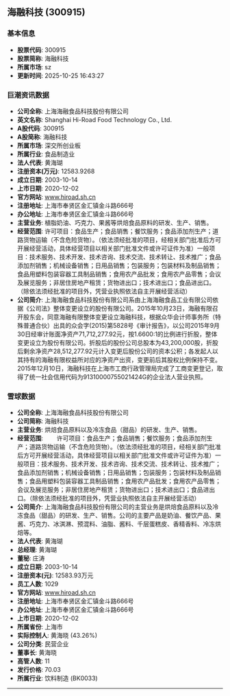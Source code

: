 ## 海融科技 (300915)

### 基本信息

- **股票代码**: 300915
- **股票简称**: 海融科技
- **所属市场**: sz
- **更新时间**: 2025-10-25 16:43:27

### 巨潮资讯数据

- **公司全称**: 上海海融食品科技股份有限公司
- **英文名称**: Shanghai Hi-Road Food Technology Co., Ltd.
- **A股代码**: 300915
- **A股简称**: 海融科技
- **所属市场**: 深交所创业板
- **所属行业**: 食品制造业
- **法人代表**: 黄海瑚
- **注册资本(万元)**: 12583.9268
- **成立日期**: 2003-10-14
- **上市日期**: 2020-12-02
- **官方网站**: www.hiroad.sh.cn
- **注册地址**: 上海市奉贤区金汇镇金斗路666号
- **办公地址**: 上海市奉贤区金汇镇金斗路666号
- **主营业务**: 植脂奶油、巧克力、果酱等烘焙食品原料的研发、生产、销售。
- **经营范围**: 许可项目：食品生产；食品销售；餐饮服务；食品添加剂生产；道路货物运输（不含危险货物）。（依法须经批准的项目，经相关部门批准后方可开展经营活动，具体经营项目以相关部门批准文件或许可证件为准）一般项目：技术服务、技术开发、技术咨询、技术交流、技术转让、技术推广；食品添加剂销售；机械设备销售；日用品销售；包装服务；包装材料及制品销售；食品用塑料包装容器工具制品销售；食用农产品批发；食用农产品零售；会议及展览服务；非居住房地产租赁；货物进出口；技术进出口；食品进出口。（除依法须经批准的项目外，凭营业执照依法自主开展经营活动）
- **公司简介**: 上海海融食品科技股份有限公司系由上海海融食品工业有限公司依据《公司法》整体变更设立的股份有限公司。2015年10月23日，海融有限召开股东会，同意海融有限整体变更设立海融科技，根据众华会计师事务所（特殊普通合伙）出具的众会字(2015)第5828号《审计报告》，以公司2015年9月30日经审计账面净资产71,712,277.92元，按1.6600:1的比例进行折股，整体变更设立为股份有限公司。折股后的股份公司总股本为43,200,000股，折股后剩余净资产28,512,277.92元计入变更后股份公司的资本公积；各发起人以其持有的海融有限权益所对应的净资产出资，变更前后其股权比例保持不变。2015年12月10日，海融科技在上海市工商行政管理局完成了工商变更登记，取得了统一社会信用代码为91310000755021424G的企业法人营业执照。

### 雪球数据

- **公司全称**: 上海海融食品科技股份有限公司
- **公司简称**: 海融科技
- **主营业务**: 烘焙食品原料以及冷冻食品（甜品）的研发、生产、销售。
- **经营范围**: 　　许可项目：食品生产；食品销售；餐饮服务；食品添加剂生产；道路货物运输（不含危险货物）。（依法须经批准的项目，经相关部门批准后方可开展经营活动，具体经营项目以相关部门批准文件或许可证件为准）一般项目：技术服务、技术开发、技术咨询、技术交流、技术转让、技术推广；食品添加剂销售；机械设备销售；日用品销售；包装服务；包装材料及制品销售；食品用塑料包装容器工具制品销售；食用农产品批发；食用农产品零售；会议及展览服务；非居住房地产租赁；货物进出口；技术进出口；食品进出口。（除依法须经批准的项目外，凭营业执照依法自主开展经营活动）
- **公司简介**: 上海海融食品科技股份有限公司的主营业务是烘焙食品原料以及冷冻食品（甜品）的研发、生产、销售。公司的主要产品是奶油、餐饮产品、果酱、巧克力、冰淇淋、预混料、油脂、酱料、千层蛋糕皮、香精香料、冷冻烘焙等。
- **法人代表**: 黄海瑚
- **总经理**: 黄海瑚
- **董秘**: 庄涛
- **成立日期**: 2003-10-14
- **注册资本(元)**: 12583.93万元
- **员工人数**: 1029
- **官方网站**: www.hiroad.sh.cn
- **注册地址**: 上海市奉贤区金汇镇金斗路666号
- **办公地址**: 上海市奉贤区金汇镇金斗路666号
- **上市日期**: 2020-12-02
- **所属省份**: 上海市
- **实际控制人**: 黄海晓 (43.26%)
- **公司分类**: 民营企业
- **董事长**: 黄海晓
- **高管人数**: 11
- **发行价格**: 70.03
- **所属行业**: 饮料制造 (BK0033)

---